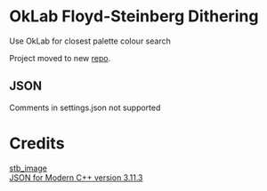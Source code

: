 # OkLab Floyd-Steinberg Dithering
Use OkLab for closest palette colour search

Project moved to new [repo](https://github.com/kakol20/OkLab-Dithering).

## JSON
Comments in settings.json not supported

# Credits
[stb_image](https://github.com/nothings/stb)  
[JSON for Modern C++ version 3.11.3](https://github.com/nlohmann/json/releases/tag/v3.11.3)  